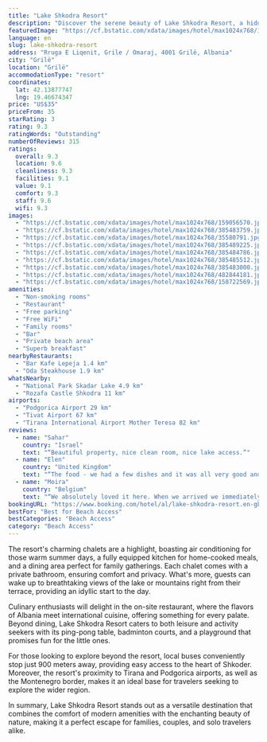 ```yaml
---
title: "Lake Shkodra Resort"
description: "Discover the serene beauty of Lake Shkodra Resort, a hidden gem located just a stone's throw from Shkoder's bustling city center."
featuredImage: "https://cf.bstatic.com/xdata/images/hotel/max1024x768/159056570.jpg?k=cbd1de69f5ddb7d1ae7964118399d02330bd882d09a28e900f7ebae151e3adfb&o=&hp=1"
language: en
slug: lake-shkodra-resort
address: "Rruga E Liqenit, Grile / Omaraj, 4001 Grilë, Albania"
city: "Grilë"
location: "Grilë"
accommodationType: "resort"
coordinates:
  lat: 42.13877747
  lng: 19.46674347
price: "US$35"
priceFrom: 35
starRating: 3
rating: 9.3
ratingWords: "Outstanding"
numberOfReviews: 315
ratings:
  overall: 9.3
  location: 9.6
  cleanliness: 9.3
  facilities: 9.1
  value: 9.1
  comfort: 9.3
  staff: 9.6
  wifi: 9.3
images:
  - "https://cf.bstatic.com/xdata/images/hotel/max1024x768/159056570.jpg?k=cbd1de69f5ddb7d1ae7964118399d02330bd882d09a28e900f7ebae151e3adfb&o=&hp=1"
  - "https://cf.bstatic.com/xdata/images/hotel/max1024x768/385483759.jpg?k=a6ee10479e8844e1317d64a0ca2afe763c4d111472303329439d2021a30a9ebc&o=&hp=1"
  - "https://cf.bstatic.com/xdata/images/hotel/max1024x768/35580791.jpg?k=d774b7db7b12e26b270c22c1a5ee98c188abe6ba1b770bae8507693b33da523e&o=&hp=1"
  - "https://cf.bstatic.com/xdata/images/hotel/max1024x768/385489225.jpg?k=c9104ba33113e08918a3aa0292cd3e9d65166e33a38659bc81e1637131724b6d&o=&hp=1"
  - "https://cf.bstatic.com/xdata/images/hotel/max1024x768/385484786.jpg?k=1a457acfd7213478870f0e8a2d5749a343b4fdcbf99f38230a3449ac5f551f3e&o=&hp=1"
  - "https://cf.bstatic.com/xdata/images/hotel/max1024x768/385485512.jpg?k=07fc9248a1ea0663e8509b61e2656c81598941742379608ff44938e0c1612160&o=&hp=1"
  - "https://cf.bstatic.com/xdata/images/hotel/max1024x768/385483000.jpg?k=5ac09e9ef11fbfc2483597e0f226dd9eb4f268f26aff031deb1305dc3f03d7e1&o=&hp=1"
  - "https://cf.bstatic.com/xdata/images/hotel/max1024x768/482844181.jpg?k=f50ce8f2604f652d3f47f293095996118490d4c2d8f2366e882520e28202ec17&o=&hp=1"
  - "https://cf.bstatic.com/xdata/images/hotel/max1024x768/158722569.jpg?k=fb01b71e31dcc0725cd67394a08b5c676dddcd25430093f47dbfda91d08af85a&o=&hp=1"
amenities:
  - "Non-smoking rooms"
  - "Restaurant"
  - "Free parking"
  - "Free WiFi"
  - "Family rooms"
  - "Bar"
  - "Private beach area"
  - "Superb breakfast"
nearbyRestaurants:
  - "Bar Kafe Lepeja 1.4 km"
  - "Oda Steakhouse 1.9 km"
whatsNearby:
  - "National Park Skadar Lake 4.9 km"
  - "Rozafa Castle Shkodra 11 km"
airports:
  - "Podgorica Airport 29 km"
  - "Tivat Airport 67 km"
  - "Tirana International Airport Mother Teresa 82 km"
reviews:
  - name: "Sahar"
    country: "Israel"
    text: "“Beautiful property, nice clean room, nice lake access.”"
  - name: "Elen"
    country: "United Kingdom"
    text: "“The food - we had a few dishes and it was all very good and reasonable. Plenty of hammocks, including back by our bungalow.Very idyllic setting, and very relaxing. You can jump right in the lake from the main chilling area with the parasols and...”"
  - name: "Moira"
    country: "Belgium"
    text: "“We absolutely loved it here. When we arrived we immediately booked for another night. The lake is gorgeous, the staff is super friendly and the rooms are super comfortable and clean. Besides the hotel, there are a lot of campers, making it a more...”"
bookingURL: "https://www.booking.com/hotel/al/lake-shkodra-resort.en-gb.html?aid=8035640"
bestFor: "Best for Beach Access"
bestCategories: "Beach Access"
category: "Beach Access"
---
```


The resort's charming chalets are a highlight, boasting air conditioning for those warm summer days, a fully equipped kitchen for home-cooked meals, and a dining area perfect for family gatherings. Each chalet comes with a private bathroom, ensuring comfort and privacy. What's more, guests can wake up to breathtaking views of the lake or mountains right from their terrace, providing an idyllic start to the day.

Culinary enthusiasts will delight in the on-site restaurant, where the flavors of Albania meet international cuisine, offering something for every palate. Beyond dining, Lake Shkodra Resort caters to both leisure and activity seekers with its ping-pong table, badminton courts, and a playground that promises fun for the little ones.

For those looking to explore beyond the resort, local buses conveniently stop just 900 meters away, providing easy access to the heart of Shkoder. Moreover, the resort's proximity to Tirana and Podgorica airports, as well as the Montenegro border, makes it an ideal base for travelers seeking to explore the wider region.

In summary, Lake Shkodra Resort stands out as a versatile destination that combines the comfort of modern amenities with the enchanting beauty of nature, making it a perfect escape for families, couples, and solo travelers alike.